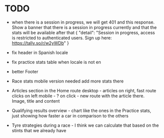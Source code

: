 # TODO

- when there is a session in progress, we will get 401 and this response. Show a banner that there is a session in progress currently and that the stats will be available after that
  {
  "detail": "Session in progress, access is restricted to authenticated users. Sign up here: https://tally.so/r/w2yWDb"
  }
- fix header in Spanish locale
- fix practice stats table when locale is not en

- better Footer

- Race stats
  mobile version needed
  add more stats there

- Articles section in the Home route
  desktop - articles on right, fast route clicks on left
  mobile - ?
  on click - new route with the article there. Image, title and content

- Qualifying results overview - chart like the ones in the Practice stats, just showing how faster a car in comparison to the others

- Tyre strategies during a race - I think we can calculate that based on the stints that we already have
